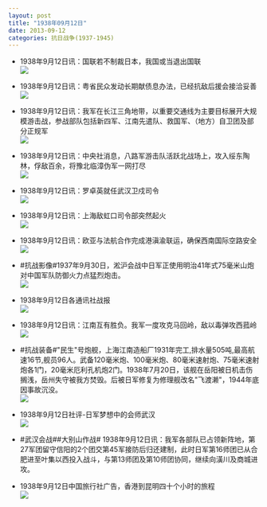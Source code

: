 ```yaml
---
layout: post
title: "1938年09月12日"
date: 2013-09-12
categories: 抗日战争(1937-1945)
---
```


<meta name="referrer" content="no-referrer" />

- 1938年9月12日讯：国联若不制裁日本，我国或当退出国联 <br/><img src="https://ww4.sinaimg.cn/large/aca367d8jw1e8k49ulnxoj207z0p5wga.jpg" />

- 1938年9月12日讯：粤省民众发动长期献债息办法，已经抗敌后援会接洽妥善 <br/><img src="https://ww2.sinaimg.cn/large/aca367d8jw1e8k2jd2qfsj20el12tn20.jpg" />

- 1938年9月12日讯：我军在长江三角地带，以重要交通线为主要目标展开大规模游击战，参战部队包括新四军、江南先遣队、救国军、（地方）自卫团及部分正规军 <br/><img src="https://ww2.sinaimg.cn/large/aca367d8jw1e8k0sycuf3j20es0cegnd.jpg" />

- 1938年9月12日讯：中央社消息，八路军游击队活跃北战场上，攻入绥东陶林，俘敌百余，将豫北临漳伪军一网打尽 <br/><img src="https://ww4.sinaimg.cn/large/aca367d8jw1e8jz4g50gwj20a710e0vz.jpg" />

- 1938年9月12日讯：罗卓英就任武汉卫戍司令 <br/><img src="https://ww4.sinaimg.cn/large/aca367d8jw1e8jvnkv6gcj206o06rjrl.jpg" />

- 1938年9月12日讯：上海敌虹口司令部突然起火 <br/><img src="https://ww1.sinaimg.cn/large/aca367d8jw1e8jtvbitonj207806mglv.jpg" />

- 1938年9月12日讯：欧亚与法航合作完成港滇渝联运，确保西南国际空路安全 <br/><img src="https://ww3.sinaimg.cn/large/aca367d8jw1e8js4uoqp8j205a0oljs9.jpg" />

- #抗战影像#1937年9月30日，淞沪会战中日军正使用明治41年式75毫米山炮对中国军队防御火力点猛烈炮击。 <br/><img src="https://ww1.sinaimg.cn/large/aca367d8jw1e8jq4p8grcj20go0f6adq.jpg" />

- 1938年9月12日各通讯社战报 <br/><img src="https://ww4.sinaimg.cn/large/aca367d8jw1e8jmxldnijj20b82ay10l.jpg" />

- 1938年9月12日讯：江南互有胜负。我军一度攻克马回岭，敌以毒弹攻西菰岭 <br/><img src="https://ww2.sinaimg.cn/large/aca367d8jw1e8jl790pxpj209v0l9wga.jpg" />

- #抗战装备#"民生"号炮舰，上海江南造船厂1931年完工,排水量505吨,最高航速16节,舰员96人。武备120毫米炮、100毫米炮、80毫米速射炮、75毫米速射炮各1门，20毫米厄利孔机炮2门。1938年7月20日，该舰在岳阳被日机击伤搁浅，岳州失守被我方焚毁。后被日军修复为修理舰改名"飞渡濑"，1944年底因事故沉没。 <br/><img src="https://ww3.sinaimg.cn/large/aca367d8jw1e8jhgasujyj20c10digm2.jpg" />

- 1938年9月12日社评-日军梦想中的会师武汉 <br/><img src="https://ww4.sinaimg.cn/large/aca367d8jw1e8jfztddvuj20go0v7dm8.jpg" />

- #武汉会战##大别山作战# 1938年9月12日讯：我军各部队已占领新阵地，第27军团留守信阳的2个团交第45军接防后归还建制，此时日军第16师团已从合肥进至叶集以西投入战斗，与第13师团及第10师团协同，继续向潢川及商城进攻。 

- 1938年9月12日中国旅行社广告，香港到昆明四十个小时的旅程 <br/><img src="https://ww2.sinaimg.cn/large/aca367d8jw1e8jcip6q92j208e0jb3zx.jpg" />

